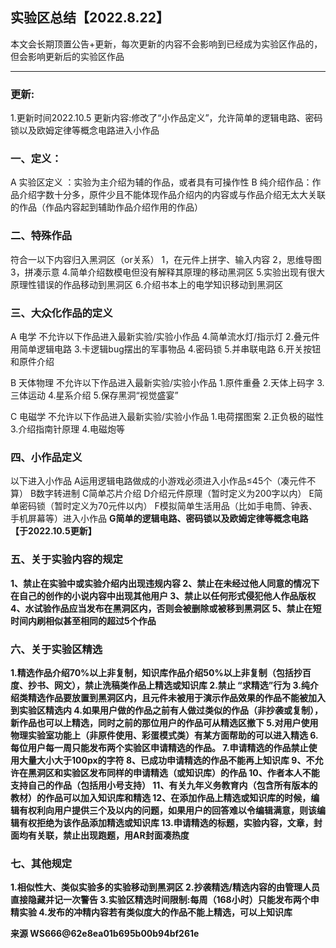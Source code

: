 ## 实验区总结【2022.8.22】

本文会长期顶置公告+更新，每次更新的内容不会影响到已经成为实验区作品的，但会影响更新后的实验区作品
***
### 更新:
1.更新时间2022.10.5 更新内容:修改了“小作品定义”，允许简单的逻辑电路、密码锁以及欧姆定律等概念电路进入小作品</b>

### 一、定义：
A 实验区定义 ：实验为主介绍为辅的作品，或者具有可操作性
B 纯介绍作品：作品介绍字数十分多，原件少且不能体现作品介绍内的内容或与作品介绍无太大关联的作品（作品内容起到辅助作品介绍作用的作品）

### 二、特殊作品
符合一以下内容归入黑洞区（or关系）
1，在元件上拼字、输入内容
2，思维导图
3，拼凑示意
4.简单介绍数模电但没有解释其原理的移动黑洞区
5.实验出现有很大原理性错误的作品移动到黑洞区
6.介绍书本上的电学知识移动到黑洞区

### 三、大众化作品的定义
A 电学
不允许以下作品进入最新实验/实验小作品
4.简单流水灯/指示灯
2.叠元件用简单逻辑电路
3.卡逻辑bug摆出的军事物品
4.密码锁
5.并串联电路
6.开关按钮和原件介绍

B 天体物理
不允许以下作品进入最新实验/实验小作品
1.原件重叠
2.天体上码字
3.三体运动
4.星系介绍
5.保存黑洞“视觉盛宴”

C 电磁学
不允许以下作品进入最新实验/实验小作品
1.电荷摆图案
2.正负极的磁性
3.介绍指南针原理
4.电磁炮等

### 四、小作品定义
以下进入小作品
A运用逻辑电路做成的小游戏必须进入小作品≤45个（凑元件不算）
B数字转进制
C简单芯片介绍
D介绍元件原理（暂时定义为200字以内）
E简单密码锁（暂时定义为70元件以内）
F模拟简单生活用品（比如手电筒、钟表、手机屏幕等）进入小作品
<b>G简单的逻辑电路、密码锁以及欧姆定律等概念电路【于2022.10.5更新】

### 五、关于实验内容的规定

1、禁止在实验中或实验介绍内出现违规内容
2、禁止在未经过他人同意的情况下在自己的创作的小说内容中出现其他用户
3、禁止以任何形式侵犯他人作品版权
4、水试验作品应当发布在黑洞区内，否则会被删除或被移到黑洞区
5、禁止在短时间内刷相似甚至相同的超过5个作品

### 六、关于实验区精选
1.精选作品介绍70%以上非复制，知识库作品介绍50%以上非复制（包括抄百度、抄书、网文），禁止洗稿类作品上精选或知识库
2.禁止 “求精选”行为
3.纯介绍类精选作品要放置到黑洞区内，且元件未被用于演示作品效果的作品不能被加入到实验区精选内
4.如果用户做的作品之前有人做过类似的作品（非抄袭或复制），新作品也可以上精选，同时之前的那位用户的作品可从精选区撤下
5.对用户使用物理实验室功能上（非原件使用、彩蛋模式类）有某方面帮助的可以进入精选
6.每位用户每一周只能发布两个实验区申请精选的作品。
7.申请精选的作品禁止使用大量大小大于100px的字符
8、已成功申请精选的作品不能再上知识库
9、不允许在黑洞区和实验区发布同样的申请精选（或知识库）的作品
10、作者本人不能支持自己的作品（包括用小号支持）
11、有关九年义务教育内（包含所有版本的教材）的作品可以加入知识库和精选
12、在添加作品上精选或知识库的时候，编辑有权利向用户提供三个及以内的问题，如果用户的回答难以令编辑满意，则该编辑有权拒绝为该作品添加精选或知识库
13.申请精选的标题，实验内容，文章，封面均有关联，禁止出现跑题，用AR封面凑热度

### 七、其他规定
1.相似性大、类似实验多的实验移动到黑洞区
2.抄袭精选/精选内容的由管理人员直接隐藏并记一次警告
3.实验区精选时间限制:每周（168小时）只能发布两个申精实验
4.发布的冲精内容若有类似度大的作品不能上精选，可以上知识库

来源 WS666@62e8ea01b695b00b94bf261e